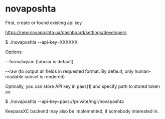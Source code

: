 # novaposhta

First, create or found existing api key

https://new.novaposhta.ua/dashboard/settings/developers


$ ./novaposhta --api-key=XXXXXX

Options: 

--format=json (tabular is default)

--raw (to output all fields in requested format. By default, only human-readable subset is rendered)

Optinally, you can store API key in pass(1) and specify path to stored token as:

$ ./novaposhta --api-key=pass://private/mgr/novaposhta 

KeepassXC backend may also be implemented, if somebody interested in.
